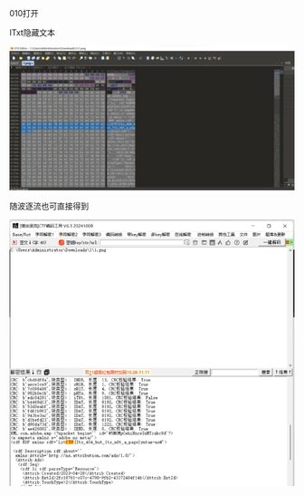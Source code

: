  

 

010打开

ITxt隐藏文本

 

![img](./assets/wps121.jpg) 

随波逐流也可直接得到

![img](./assets/wps122.jpg) 

 

 